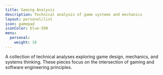 ```yaml
---
title: Gaming Analysis
description: Technical analysis of game systems and mechanics
layout: personal/list
icon: gamepad
iconColor: blue-500
menu:
  personal:
    weight: 10
---
```


A collection of technical analyses exploring game design, mechanics, and systems thinking. These pieces focus on the intersection of gaming and software engineering principles.

